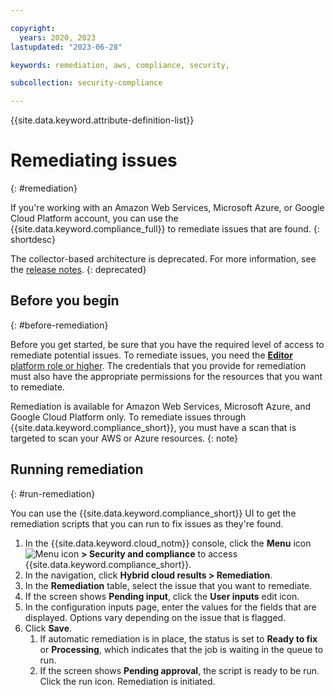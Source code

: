 ```yaml
---

copyright:
  years: 2020, 2023
lastupdated: "2023-06-28"

keywords: remediation, aws, compliance, security, 

subcollection: security-compliance

---
```


{{site.data.keyword.attribute-definition-list}}


# Remediating issues
{: #remediation}

If you're working with an Amazon Web Services, Microsoft Azure, or Google Cloud Platform account, you can use the {{site.data.keyword.compliance_full}} to remediate issues that are found.
{: shortdesc}


The collector-based architecture is deprecated. For more information, see the [release notes](/docs/security-compliance?topic=security-compliance-release-notes).
{: deprecated}



## Before you begin
{: #before-remediation}

Before you get started, be sure that you have the required level of access to remediate potential issues. To remediate issues, you need the [**Editor** platform role or higher](/docs/security-compliance?topic=security-compliance-access-management). The credentials that you provide for remediation must also have the appropriate permissions for the resources that you want to remediate.

Remediation is available for Amazon Web Services, Microsoft Azure, and Google Cloud Platform only. To remediate issues through {{site.data.keyword.compliance_short}}, you must have a scan that is targeted to scan your AWS or Azure resources.
{: note}


## Running remediation
{: #run-remediation} 

You can use the {{site.data.keyword.compliance_short}} UI to get the remediation scripts that you can run to fix issues as they're found.

1. In the {{site.data.keyword.cloud_notm}} console, click the **Menu** icon ![Menu icon](../icons/icon_hamburger.svg) **> Security and compliance** to access {{site.data.keyword.compliance_short}}.
2. In the navigation, click **Hybrid cloud results > Remediation**. 
3. In the **Remediation** table, select the issue that you want to remediate.
4. If the screen shows **Pending input**, click the **User inputs** edit icon.
5. In the configuration inputs page, enter the values for the fields that are displayed. Options vary depending on the issue that is flagged.
6. Click **Save**. 
   1. If automatic remediation is in place, the status is set to **Ready to fix** or **Processing**, which indicates that the job is waiting in the queue to run.
   2. If the screen shows **Pending approval**, the script is ready to be run. Click the run icon. Remediation is initiated.

